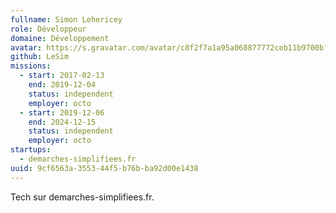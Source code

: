 ```yaml
---
fullname: Simon Lehericey
role: Développeur
domaine: Développement
avatar: https://s.gravatar.com/avatar/c8f2f7a1a95a068877772ceb11b9700b?s=512
github: LeSim
missions:
  - start: 2017-02-13
    end: 2019-12-04
    status: independent
    employer: octo
  - start: 2019-12-06
    end: 2024-12-15
    status: independent
    employer: octo
startups:
  - demarches-simplifiees.fr
uuid: 9cf6563a-3553-44f5-b76b-ba92d00e1438
---
```

Tech sur demarches-simplifiees.fr.